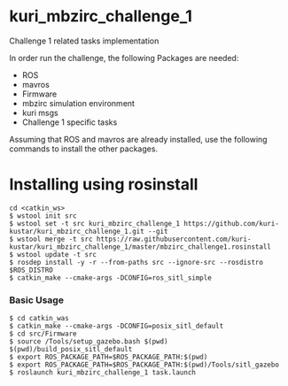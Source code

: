 # kuri_mbzirc_challenge_1
Challenge 1 related tasks implementation

In order run the challenge, the following Packages are needed: 

- ROS   
- mavros     
- Firmware     
- mbzirc simulation environment   
- kuri msgs 
- Challenge 1 specific tasks    


Assuming that ROS and mavros are already installed, use the following commands to install the other packages. 
# Installing using rosinstall
```
cd <catkin_ws>
$ wstool init src
$ wstool set -t src kuri_mbzirc_challenge_1 https://github.com/kuri-kustar/kuri_mbzirc_challenge_1.git --git
$ wstool merge -t src https://raw.githubusercontent.com/kuri-kustar/kuri_mbzirc_challenge_1/master/mbzirc_challenge1.rosinstall
$ wstool update -t src
$ rosdep install -y -r --from-paths src --ignore-src --rosdistro $ROS_DISTRO
$ catkin_make --cmake-args -DCONFIG=ros_sitl_simple
```

### Basic Usage 
  
```
$ cd catkin_was 
$ catkin_make --cmake-args -DCONFIG=posix_sitl_default
$ cd src/Firmware
$ source /Tools/setup_gazebo.bash $(pwd) $(pwd)/build_posix_sitl_default
$ export ROS_PACKAGE_PATH=$ROS_PACKAGE_PATH:$(pwd)
$ export ROS_PACKAGE_PATH=$ROS_PACKAGE_PATH:$(pwd)/Tools/sitl_gazebo
$ roslaunch kuri_mbzirc_challenge_1 task.launch
```
